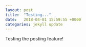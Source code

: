 ```yaml
---
layout: post
title:  "Testing..."
date:   2018-04-01 15:59:55 +0000
categories: jekyll update
---
```

Testing the posting feature!
